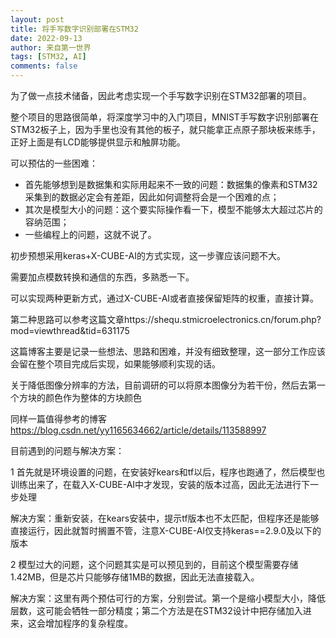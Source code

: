 ```yaml
---
layout: post
title: 将手写数字识别部署在STM32
date: 2022-09-13
author: 来自第一世界
tags: [STM32, AI]
comments: false
---
```

为了做一点技术储备，因此考虑实现一个手写数字识别在STM32部署的项目。

整个项目的思路很简单，将深度学习中的入门项目，MNIST手写数字识别部署在STM32板子上，因为手里也没有其他的板子，就只能拿正点原子那块板来练手，正好上面是有LCD能够提供显示和触屏功能。

可以预估的一些困难：

* 首先能够想到是数据集和实际用起来不一致的问题：数据集的像素和STM32采集到的数据必定会有差距，因此如何调整将会是一个困难的点；
* 其次是模型大小的问题：这个要实际操作看一下，模型不能够太大超过芯片的容纳范围；
* 一些编程上的问题，这就不说了。

初步预想采用keras+X-CUBE-AI的方式实现，这一步骤应该问题不大。

需要加点模数转换和通信的东西，多熟悉一下。

可以实现两种更新方式，通过X-CUBE-AI或者直接保留矩阵的权重，直接计算。

第二种思路可以参考这篇文章https://shequ.stmicroelectronics.cn/forum.php?mod=viewthread&tid=631175

这篇博客主要是记录一些想法、思路和困难，并没有细致整理，这一部分工作应该会留在整个项目完成后实现，如果能够顺利实现的话。

关于降低图像分辨率的方法，目前调研的可以将原本图像分为若干份，然后去第一个方块的颜色作为整体的方块颜色

同样一篇值得参考的博客 https://blog.csdn.net/yy1165634662/article/details/113588997

目前遇到的问题与解决方案：

1 首先就是环境设置的问题，在安装好kears和tf以后，程序也跑通了，然后模型也训练出来了，在载入X-CUBE-AI中才发现，安装的版本过高，因此无法进行下一步处理

解决方案：重新安装，在kears安装中，提示tf版本也不太匹配，但程序还是能够直接运行，因此就暂时搁置不管，注意X-CUBE-AI仅支持keras==2.9.0及以下的版本

2 模型过大的问题，这个问题其实是可以预见到的，目前这个模型需要存储1.42MB，但是芯片只能够存储1MB的数据，因此无法直接载入。

解决方案：这里有两个预估可行的方案，分别尝试。第一个是缩小模型大小，降低层数，这可能会牺牲一部分精度；第二个方法是在STM32设计中把存储加入进来，这会增加程序的复杂程度。
